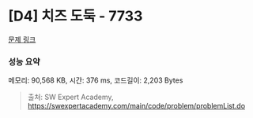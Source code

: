 # [D4] 치즈 도둑 - 7733 

[문제 링크](https://swexpertacademy.com/main/code/problem/problemDetail.do?contestProbId=AWrDOdQqRCUDFARG) 

### 성능 요약

메모리: 90,568 KB, 시간: 376 ms, 코드길이: 2,203 Bytes



> 출처: SW Expert Academy, https://swexpertacademy.com/main/code/problem/problemList.do